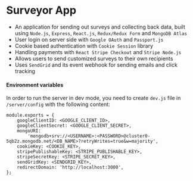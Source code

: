# Surveyor App

*	An application for sending out surveys and collecting back data, built using `Node.js`, `Express`, `React.js`, `Redux/Redux Form` and `MongoDB Atlas`
* User login on server side with `Google OAuth` and `Passport.js`
* Cookie based authentication with `Cookie Session` library
*	Handling payments with `React Stripe Checkout` and `Stripe Node.js`
*	Allows users to send customized surveys to their own recipients
* Uses `SendGrid` and its event webhook for sending emails and click tracking

#### Environment variables

   In order to run the server in dev mode, you need to create `dev.js` file in `/server/config` with the following content:

```
module.exports = {
	googleClientID: <GOOGLE_CLIENT_ID>,
	googleClientSecret: <GOOGLE_CLIENT_SECRET>,
	mongoURI:
		'mongodb+srv://<USERNAME>:<PASSWORD>@cluster0-5qb2z.mongodb.net/<DB_NAME>?retryWrites=true&w=majority',
	cookieKey: <COOKIE_KEY>,
	stripePublishableKey: <STRIPE_PUBLISHABLE_KEY>,
	stripeSecretKey: <STRIPE_SECRET_KEY>,
	sendGridKey: <SENDGRID_KEY>,
	redirectDomain: 'http://localhost:3000',
};
```
